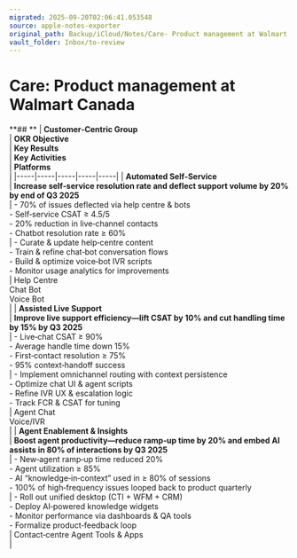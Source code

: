 ```yaml
---
migrated: 2025-09-20T02:06:41.053548
source: apple-notes-exporter
original_path: Backup/iCloud/Notes/Care- Product management at Walmart Canada.md
vault_folder: Inbox/to-review
---
```

# Care: Product management at Walmart Canada 
**## 
**
|  **Customer‑Centric Group**<br/> | **OKR Objective**<br/> | **Key Results**<br/> | **Key Activities**<br/> | **Platforms**<br/> |
|-----|-----|-----|-----|-----|
|  **Automated Self‑Service**<br/> | **Increase self‑service resolution rate and deflect support volume by 20% by end of Q3 2025**<br/> | - 70% of issues deflected via help centre & bots<br/>- Self‑service CSAT ≥ 4.5/5<br/>- 20% reduction in live‑channel contacts<br/>- Chatbot resolution rate ≥ 60%<br/> | - Curate & update help‑centre content<br/>- Train & refine chat‑bot conversation flows<br/>- Build & optimize voice‑bot IVR scripts<br/>- Monitor usage analytics for improvements<br/> | Help Centre<br/>Chat Bot<br/>Voice Bot<br/> |
|  **Assisted Live Support**<br/> | **Improve live support efficiency—lift CSAT by 10% and cut handling time by 15% by Q3 2025**<br/> | - Live‑chat CSAT ≥ 90%<br/>- Average handle time down 15%<br/>- First‑contact resolution ≥ 75%<br/>- 95% context‑handoff success<br/> | - Implement omnichannel routing with context persistence<br/>- Optimize chat UI & agent scripts<br/>- Refine IVR UX & escalation logic<br/>- Track FCR & CSAT for tuning<br/> | Agent Chat<br/>Voice/IVR<br/> |
|  **Agent Enablement & Insights**<br/> | **Boost agent productivity—reduce ramp‑up time by 20% and embed AI assists in 80% of interactions by Q3 2025**<br/> | - New‑agent ramp‑up time reduced 20%<br/>- Agent utilization ≥ 85%<br/>- AI “knowledge‑in‑context” used in ≥ 80% of sessions<br/>- 100% of high‑frequency issues looped back to product quarterly<br/> | - Roll out unified desktop (CTI + WFM + CRM)<br/>- Deploy AI‑powered knowledge widgets<br/>- Monitor performance via dashboards & QA tools<br/>- Formalize product‑feedback loop<br/> | Contact‑centre Agent Tools & Apps<br/> |

